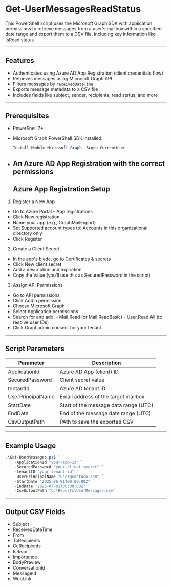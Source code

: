 # Get-UserMessagesReadStatus
This PowerShell script uses the Microsoft Graph SDK with application permissions to retrieve messages from a user's mailbox within a specified date range and export them to a CSV file, including key information like IsRead status

---

## Features

- Authenticates using Azure AD App Registration (client credentials flow)
- Retrieves messages using Microsoft Graph API
- Filters messages by `receivedDateTime`
- Exports message metadata to a CSV file
- Includes fields like subject, sender, recipients, read status, and more
---

## Prerequisites

- PowerShell 7+
- Microsoft Graph PowerShell SDK installed:
  ```powershell
  Install-Module Microsoft.Graph -Scope CurrentUser
  ```
- An Azure AD App Registration with the correct permissions
  ---

  ## Azure App Registration Setup

1. Register a New App
- Go to Azure Portal – App registrations
- Click New registration
- Name your app (e.g., GraphMailExport)
- Set Supported account types to: Accounts in this organizational directory only
- Click Register
  
2. Create a Client Secret
- In the app's blade, go to Certificates & secrets
- Click New client secret
- Add a description and expiration
- Copy the Value (you’ll use this as SecuredPassword in the script)
  
3. Assign API Permissions
- Go to API permissions
- Click Add a permission
- Choose Microsoft Graph
- Select Application permissions
- Search for and add:
      - Mail.Read (or Mail.ReadBasic)
      - User.Read.All (to resolve user IDs)
- Click Grant admin consent for your tenant
---

## Script Parameters

| Parameter | Description |
| ------------- | ------------- |
| ApplicationId | 	Azure AD App (client) ID |
| SecuredPassword | Client secret value |
| tentantId | Azure AD tenant ID | 
| UserPrincipalName | Email address of the target mailbox | 
| StartDate | Start of the message data range (UTC) | 
| EndDate | End of the message date range (UTC) | 
| CsvOutputPath | PAth to save the exported CSV | 
---
## Example Usage

```powershell
.\Get-UserMessages.ps1 `
    -ApplicationId "your-app-id" `
    -SecuredPassword "your-client-secret" `
    -tenantID "your-tenant-id" `
    -UserPrincipalName "user@contoso.com" `
    -StartDate "2025-06-01T00:00:00Z" `
    -EndDate "2025-07-01T00:00:00Z" `
    -CsvOutputPath "C:\Reports\UserMessages.csv"
```
---

## Output CSV Fields

- Subject
- ReceivedDateTime
- From
- ToRecipients
- CcRecipients
- IsRead
- Importance
- BodyPreview
- ConversationId
- MessageId
- WebLink

